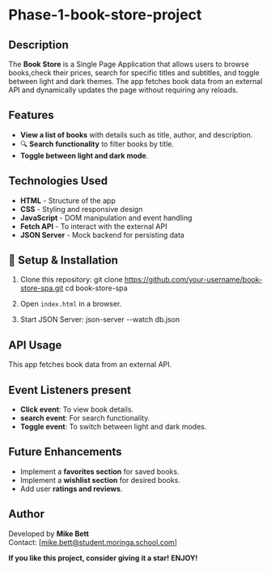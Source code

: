 # Phase-1-book-store-project

## Description
The **Book Store** is a Single Page Application that allows users to browse books,check their prices, search for specific titles and subtitles, and toggle between light and dark themes. The app fetches book data from an external API and dynamically updates the page without requiring any reloads.

## Features
- **View a list of books** with details such as title, author, and description.
- 🔍 **Search functionality** to filter books by title.
-  **Toggle between light and dark mode**.


## Technologies Used
- **HTML** - Structure of the app
- **CSS** - Styling and responsive design
- **JavaScript** - DOM manipulation and event handling
- **Fetch API** - To interact with the external API
- **JSON Server** - Mock backend for persisting data 

## 🔧 Setup & Installation
1. Clone this repository:
   git clone https://github.com/your-username/book-store-spa.git
   cd book-store-spa

2. Open `index.html` in a browser.
3. Start JSON Server:
     json-server --watch db.json

## API Usage
This app fetches book data from an external API. 

## Event Listeners present
- **Click event**: To view book details.
- **search event**: For  search functionality.
- **Toggle event**: To switch between light and dark modes.

## Future Enhancements
- Implement a **favorites section** for saved books.
- Implement a **wishlist section** for desired books.
- Add user **ratings and reviews**.

## Author
Developed by **Mike Bett**  
Contact: [mike.bett@student.moringa.school.com]  

**If you like this project, consider giving it a star!** 
                        **ENJOY!**

